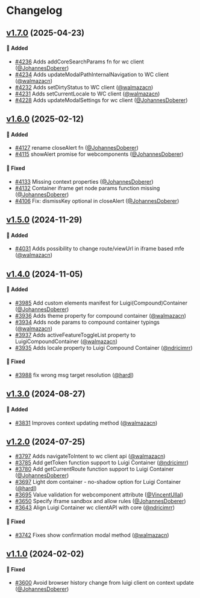 # Changelog

<!--Generate the changelog using release cli. -->



## [v1.7.0] (2025-04-23)

#### :rocket: Added

* [#4236](https://github.com/luigi-project/luigi/pull/4236) Adds addCoreSearchParams fn for wc client ([@JohannesDoberer](https://github.com/JohannesDoberer))
* [#4234](https://github.com/luigi-project/luigi/pull/4234) Adds updateModalPathInternalNavigation to WC client ([@walmazacn](https://github.com/walmazacn))
* [#4232](https://github.com/luigi-project/luigi/pull/4232) Adds setDirtyStatus to WC client ([@walmazacn](https://github.com/walmazacn))
* [#4231](https://github.com/luigi-project/luigi/pull/4231) Adds setCurrentLocale to WC client ([@walmazacn](https://github.com/walmazacn))
* [#4228](https://github.com/luigi-project/luigi/pull/4228) Adds updateModalSettings for wc client ([@JohannesDoberer](https://github.com/JohannesDoberer))





## [v1.6.0] (2025-02-12)

#### :rocket: Added

* [#4127](https://github.com/luigi-project/luigi/pull/4127) rename closeAlert fn ([@JohannesDoberer](https://github.com/JohannesDoberer))
* [#4115](https://github.com/luigi-project/luigi/pull/4115) showAlert promise for webcomponents ([@JohannesDoberer](https://github.com/JohannesDoberer))

#### :bug: Fixed

* [#4133](https://github.com/luigi-project/luigi/pull/4133) Missing context properties ([@JohannesDoberer](https://github.com/JohannesDoberer))
* [#4132](https://github.com/luigi-project/luigi/pull/4132) Container iframe get node params function missing ([@JohannesDoberer](https://github.com/JohannesDoberer))
* [#4106](https://github.com/luigi-project/luigi/pull/4106) Fix: dismissKey optional in closeAlert ([@JohannesDoberer](https://github.com/JohannesDoberer))





## [v1.5.0] (2024-11-29)

#### :rocket: Added

* [#4031](https://github.com/luigi-project/luigi/pull/4031) Adds possibility to change route/viewUrl in iframe based mfe ([@walmazacn](https://github.com/walmazacn))



## [v1.4.0] (2024-11-05)

#### :rocket: Added

* [#3985](https://github.com/luigi-project/luigi/pull/3985) Add custom elements manifest for Luigi(Compound)Container ([@JohannesDoberer](https://github.com/JohannesDoberer))
* [#3936](https://github.com/luigi-project/luigi/pull/3936) Adds theme property for compound container ([@walmazacn](https://github.com/walmazacn))
* [#3934](https://github.com/luigi-project/luigi/pull/3934) Adds node params to compound container typings ([@walmazacn](https://github.com/walmazacn))
* [#3937](https://github.com/luigi-project/luigi/pull/3937) Adds activeFeatureToggleList property to LuigiCompoundContainer ([@walmazacn](https://github.com/walmazacn))
* [#3935](https://github.com/luigi-project/luigi/pull/3935) Adds locale property to Luigi Compound Container ([@ndricimrr](https://github.com/ndricimrr))

#### :bug: Fixed

* [#3988](https://github.com/luigi-project/luigi/pull/3988) fix wrong msg target resolution ([@hardl](https://github.com/hardl))




## [v1.3.0] (2024-08-27)

#### :rocket: Added

* [#3831](https://github.com/luigi-project/luigi/pull/3831) Improves context updating method ([@walmazacn](https://github.com/walmazacn))



## [v1.2.0] (2024-07-25)

* [#3797](https://github.com/luigi-project/luigi/pull/3797) Adds navigateToIntent to wc client api ([@walmazacn](https://github.com/walmazacn))
* [#3785](https://github.com/luigi-project/luigi/pull/3785) Add getToken function support to Luigi Container ([@ndricimrr](https://github.com/ndricimrr))
* [#3780](https://github.com/luigi-project/luigi/pull/3780) Add getCurrentRoute function support to Luigi Container ([@JohannesDoberer](https://github.com/JohannesDoberer))
* [#3697](https://github.com/luigi-project/luigi/pull/3697) Light dom container - no-shadow option for Luigi Container ([@hardl](https://github.com/hardl))
* [#3695](https://github.com/luigi-project/luigi/pull/3695) Value validation for webcomponent attribute ([@VincentUllal](https://github.com/VincentUllal))
* [#3650](https://github.com/luigi-project/luigi/pull/3650) Specify iframe sandbox and allow rules ([@JohannesDoberer](https://github.com/JohannesDoberer))
* [#3643](https://github.com/luigi-project/luigi/pull/3643) Align Luigi Container wc clientAPI with core ([@ndricimrr](https://github.com/ndricimrr))

#### :bug: Fixed
* [#3742](https://github.com/luigi-project/luigi/pull/3742) Fixes show confirmation modal method ([@walmazacn](https://github.com/walmazacn))




## [v1.1.0] (2024-02-02)

#### :bug: Fixed
* [#3600](https://github.com/luigi-project/luigi/pull/3600) Avoid browser history change from luigi client on context update ([@JohannesDoberer](https://github.com/JohannesDoberer))


[v1.1.0]: https://github.com/luigi-project/luigi/compare/container/v1.0.0...container/v1.1.0
[v1.2.0]: https://github.com/luigi-project/luigi/compare/container/v1.1.0...container/v1.2.0
[v1.3.0]: https://github.com/luigi-project/luigi/compare/container/v1.2.0...container/v1.3.0
[v1.4.0]: https://github.com/luigi-project/luigi/compare/container/v1.3.0...container/v1.4.0
[v1.5.0]: https://github.com/luigi-project/luigi/compare/container/v1.4.0...container/v1.5.0
[v1.6.0]: https://github.com/luigi-project/luigi/compare/container/v1.5.0...container/v1.6.0
[v1.7.0]: https://github.com/luigi-project/luigi/compare/container/v1.6.0...container/v1.7.0